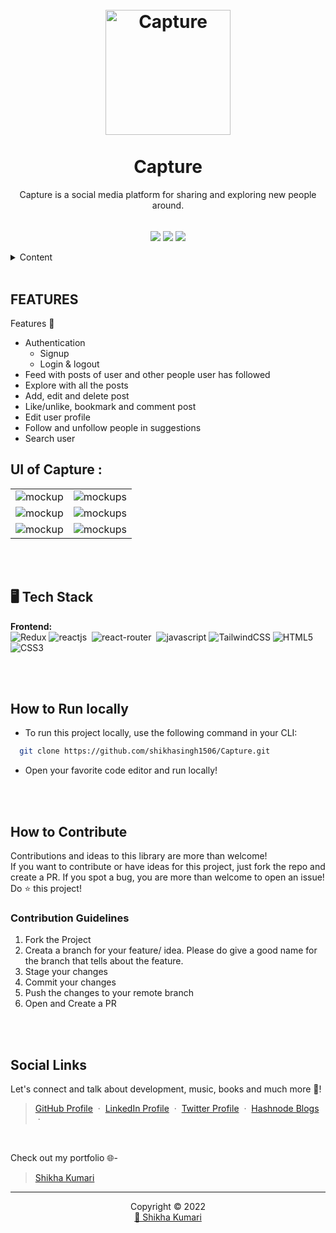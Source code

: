 <h1 align="center">
  <br />
  <a href="https://capture-all.netlify.app">
      <img src="https://user-images.githubusercontent.com/32593425/169646616-ae53eda0-9e02-455c-8b4c-12dc1966483e.png" alt="Capture" width="200"></a>
  <br />
  <br />
  Capture
</h1>
<p align="center">Capture is a social media platform for sharing and exploring new people around.</p>
<br />

<div align="center">
<img src="https://img.shields.io/badge/version-v1-green" align="center"/>
<img src="https://img.shields.io/badge/label-open--source-blue" align="center"/>
    <a href="https://app.netlify.com/sites/capture-all/deploys" align="center">
        <img src="https://api.netlify.com/api/v1/badges/8b083945-912e-4f2d-90fd-9f8bcf06aeee/deploy-status" align="center"/>
    </a>
</div>
<br />

<!-- TABLE OF CONTENTS -->
<details>
    <summary>Content</summary>
    <ol>
        <li><a href="#features">Features</a></li>
        <li><a href="#technology-languages-used">Technology/ Languages Used</a></li>
        <li><a href="#how-to-run-locally">How to Run Locally</a></li>
        <li><a href="#how-to-contribute">How to Contribute</a></li>
        <li><a href="#social-links">Social Links</a></li>
    </ol>
</details>

<br />
<!-- FEATURES -->

## **FEATURES**
Features 🚀 
  - Authentication
      - Signup
      - Login & logout
  - Feed with posts of user and other people user has followed 
  - Explore with all the posts
  - Add, edit and delete post
  - Like/unlike, bookmark and comment post
  - Edit user profile
  - Follow and unfollow people in suggestions
  - Search user

## UI of Capture :

<table>
  <tr>
    <td><img src="https://user-images.githubusercontent.com/32593425/169646857-627d018f-0d2e-4d57-9ec2-e2ea23494cfc.png" alt="mockup" /></td>
    <td><img src="https://user-images.githubusercontent.com/32593425/169646955-203b9955-fc49-4eb1-ad46-45273043d5a1.png" alt="mockups" /></td>
  </tr>
  <tr>
    <td><img src="https://user-images.githubusercontent.com/32593425/169647021-61fad9a0-80ee-4f96-ba6d-7365892d46ea.png" alt="mockup" /></td>
    <td><img src="https://user-images.githubusercontent.com/32593425/169647038-e7430021-4aa0-4575-986c-6bc00384e632.png" alt="mockups" /></td>
  </tr>
  <tr>
    <td><img src="https://user-images.githubusercontent.com/32593425/169647077-ebea157a-1ffa-4fc5-b496-28549b1daae9.png" alt="mockup" /></td>
    <td><img src="https://user-images.githubusercontent.com/32593425/169647141-c86fafc1-d945-4a05-b1fb-819779c9f87a.png" alt="mockups" /></td>
  </tr>
</table>

<br />
<br />
<!-- BUILT WITH -->

## 🖥️ Tech Stack
**Frontend:**
<br />
![Redux](https://img.shields.io/badge/redux-%23593d88.svg?style=for-the-badge&logo=redux&logoColor=white)
![reactjs](https://img.shields.io/badge/React-20232A?style=for-the-badge&logo=react&logoColor=61DAFB)&nbsp;
![react-router](https://img.shields.io/badge/React_Router-CA4245?style=for-the-badge&logo=react-router&logoColor=white)&nbsp;
![javascript](https://img.shields.io/badge/JavaScript-323330?style=for-the-badge&logo=javascript&logoColor=F7DF1E)
![TailwindCSS](https://img.shields.io/badge/tailwindcss-%2338B2AC.svg?style=for-the-badge&logo=tailwind-css&logoColor=white)
![HTML5](https://img.shields.io/badge/html5-%23E34F26.svg?style=for-the-badge&logo=html5&logoColor=white)
![CSS3](https://img.shields.io/badge/css3-%231572B6.svg?style=for-the-badge&logo=css3&logoColor=white)

<br />
<br />
<!-- HOW TO RUN LOCALLY -->

## **How to Run locally**
- To run this project locally, use the following command in your CLI:

```bash
  git clone https://github.com/shikhasingh1506/Capture.git
```
- Open your favorite code editor and run locally!

<br />
<br />
<!-- CONTRIBUTING -->

## **How to Contribute**

Contributions and ideas to this library are more than welcome! <br />
If you want to contribute or have ideas for this project, just fork the repo and create a PR. If you spot a bug, you are more than welcome to open an issue! Do ⭐ this project! 

### Contribution Guidelines
1. Fork the Project
2. Creata a branch for your feature/ idea. Please do give a good name for the branch that tells about the feature.
3. Stage your changes
4. Commit your changes
5. Push the changes to your remote branch
6. Open and Create a PR

<br />
<br />
<!-- SOCIAL LINKS -->

## **Social Links**
Let's connect and talk about development, music, books and much more 🌠! 
> [GitHub Profile](https://github.com/shikhasingh1506) &nbsp;&middot;&nbsp; 
> [LinkedIn Profile](https://www.linkedin.com/in/shikha-kumari-6a6b18169/) &nbsp;&middot;&nbsp;
> [Twitter Profile](https://twitter.com/ShikhaK49176476) &nbsp;&middot;&nbsp;
> [Hashnode Blogs](https://hashnode.com/@shikha15) &nbsp;&middot;&nbsp;
<br />

Check out my portfolio 🌐-
> [Shikha Kumari](https://shikha.netlify.app/) 
<hr />
<p align="center">Copyright &copy; 2022 
  <br />
  <a href="https://shikha.netlify.app/">🚀 Shikha Kumari</a>
</p>
